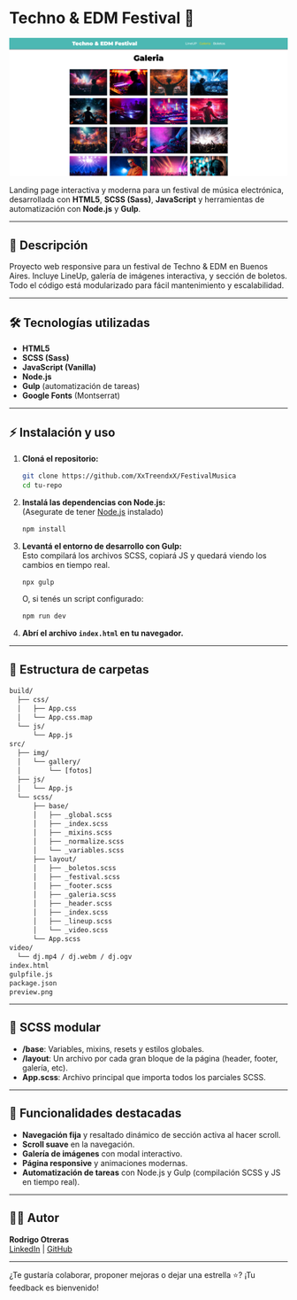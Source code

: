 
# Techno & EDM Festival 🎵

![Preview del sitio](./preview.png)

Landing page interactiva y moderna para un festival de música electrónica, desarrollada con **HTML5**, **SCSS (Sass)**, **JavaScript** y herramientas de automatización con **Node.js** y **Gulp**.

---

## 🚀 Descripción

Proyecto web responsive para un festival de Techno & EDM en Buenos Aires. Incluye LineUp, galería de imágenes interactiva, y sección de boletos. Todo el código está modularizado para fácil mantenimiento y escalabilidad.

---

## 🛠️ Tecnologías utilizadas

- **HTML5**
- **SCSS (Sass)**
- **JavaScript (Vanilla)**
- **Node.js**  
- **Gulp** (automatización de tareas)
- **Google Fonts** (Montserrat)

---

## ⚡ Instalación y uso

1. **Cloná el repositorio:**
   ```bash
   git clone https://github.com/XxTreendxX/FestivalMusica
   cd tu-repo
   ```

2. **Instalá las dependencias con Node.js:**  
   (Asegurate de tener [Node.js](https://nodejs.org/) instalado)
   ```bash
   npm install
   ```

3. **Levantá el entorno de desarrollo con Gulp:**  
   Esto compilará los archivos SCSS, copiará JS y quedará viendo los cambios en tiempo real.
   ```bash
   npx gulp
   ```
   O, si tenés un script configurado:
   ```bash
   npm run dev
   ```

4. **Abrí el archivo `index.html` en tu navegador.**

---

## 📁 Estructura de carpetas

```
build/
  ├── css/
  │   ├── App.css
  │   └── App.css.map
  └── js/
      └── App.js
src/
  ├── img/
  │   └── gallery/
  │       └── [fotos]
  ├── js/
  │   └── App.js
  └── scss/
      ├── base/
      │   ├── _global.scss
      │   ├── _index.scss
      │   ├── _mixins.scss
      │   ├── _normalize.scss
      │   └── _variables.scss
      ├── layout/
      │   ├── _boletos.scss
      │   ├── _festival.scss
      │   ├── _footer.scss
      │   ├── _galeria.scss
      │   ├── _header.scss
      │   ├── _index.scss
      │   ├── _lineup.scss
      │   └── _video.scss
      └── App.scss
video/
  └── dj.mp4 / dj.webm / dj.ogv
index.html
gulpfile.js
package.json
preview.png
```

---

## 🧩 SCSS modular

- **/base**: Variables, mixins, resets y estilos globales.
- **/layout**: Un archivo por cada gran bloque de la página (header, footer, galería, etc).
- **App.scss**: Archivo principal que importa todos los parciales SCSS.

---

## 🎨 Funcionalidades destacadas

- **Navegación fija** y resaltado dinámico de sección activa al hacer scroll.
- **Scroll suave** en la navegación.
- **Galería de imágenes** con modal interactivo.
- **Página responsive** y animaciones modernas.
- **Automatización de tareas** con Node.js y Gulp (compilación SCSS y JS en tiempo real).

---

## 👨‍💻 Autor

**Rodrigo Otreras**  
[LinkedIn](https://www.linkedin.com/in/rodrigo-nahuel-otreras-703a741a1/) | [GitHub](https://github.com/XxTreendxX)

---

¿Te gustaría colaborar, proponer mejoras o dejar una estrella ⭐? ¡Tu feedback es bienvenido!
